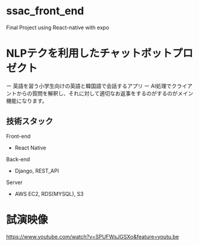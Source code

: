 # ssac_front_end
Final Project using React-native with expo

# NLPテクを利用したチャットボットプロゼクト
ー 英語を習う小学生向けの英語と韓国語で会話するアプリ
ー AI処理でクライアントからの質問を解釈し、それに対して適切なお返事をするのがするのがメイン機能になります。




## 技術スタック
Front-end
- React Native

Back-end
- Django, REST_API

Server
- AWS EC2, RDS(MYSQL), S3

# 試演映像
https://www.youtube.com/watch?v=SPUFWsJGSXo&feature=youtu.be
